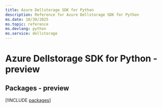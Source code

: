 ```yaml
---
title: Azure Dellstorage SDK for Python
description: Reference for Azure Dellstorage SDK for Python
ms.date: 10/30/2025
ms.topic: reference
ms.devlang: python
ms.service: dellstorage
---
```

# Azure Dellstorage SDK for Python - preview
## Packages - preview
[!INCLUDE [packages](dellstorage-index.md)]